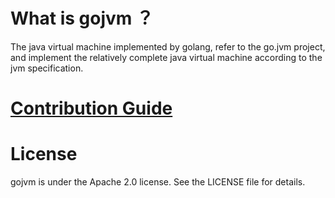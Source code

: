 
# What is gojvm ？
The java virtual machine implemented by golang, refer to the go.jvm project, and implement the relatively complete java virtual machine according to the jvm specification.


# [Contribution Guide](https://github.com/go-jvm/gojvm/blob/master/CONTRIBUTING.md)

# License
gojvm is under the Apache 2.0 license. See the LICENSE file for details.
